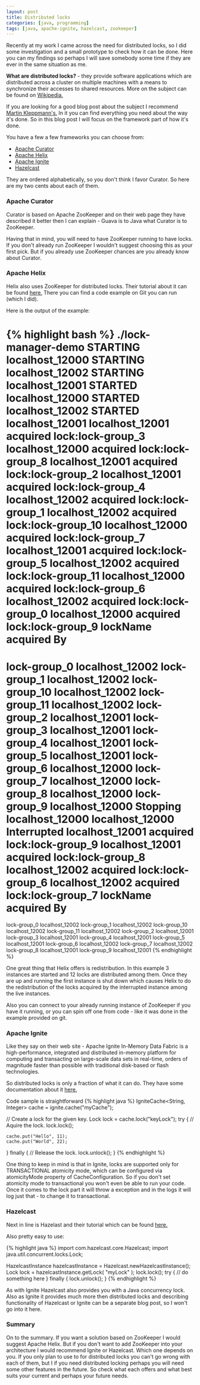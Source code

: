 ```yaml
---
layout: post
title: Distributed locks
categories: [java, programming]
tags: [java, apache-ignite, hazelcast, zookeeper]
---
```


Recently at my work I came across the need for distributed locks, so I did some investigation and a small prototype to check how it can be done. Here you can my findings so perhaps I will save somebody some time if they are ever in the same situation as me. 

__What are distributed locks?__ - they provide software applications which are distributed across a cluster on multiple machines with a means to synchronize their accesses to shared resources. More on the subject can be found on [Wikipedia.](https://en.wikipedia.org/wiki/Distributed_lock_manager)

If you are looking for a good blog post about the subject I recommend [Martin Kleppmann's.](https://martin.kleppmann.com/2016/02/08/how-to-do-distributed-locking.html) In it you can find everything you need about the way it's done. So in this blog post I will focus on the framework part of how it's done.

You have a few a few frameworks you can choose from:
* [Apache Curator](http://curator.apache.org/)
* [Apache Helix](http://helix.apache.org/)
* [Apache Ignite](https://ignite.apache.org/)
* [Hazelcast](https://hazelcast.com/)

They are ordered alphabetically, so you don't think I favor Curator. So here are my two cents about each of them.

### Apache Curator

Curator is based on Apache ZooKeeper and on their web page they have described it better then I can explain - Guava is to Java what Curator is to ZooKeeper. 

Having that in mind, you will need to have ZooKeeper running to have locks. If you don't already run ZooKeeper I wouldn't suggest choosing this as your first pick. But if you already use ZooKeeper chances are you already know about Curator.

### Apache Helix
Helix also uses ZooKeeper for distributed locks. Their tutorial about it can be found [here.](http://helix.apache.org/0.6.2-incubating-docs/recipes/lock_manager.html) There you can find a code example on Git you can run (which I did). 

Here is the output of the example:

{% highlight bash %} 
./lock-manager-demo
STARTING localhost_12000
STARTING localhost_12002
STARTING localhost_12001
STARTED localhost_12000
STARTED localhost_12002
STARTED localhost_12001
localhost_12001 acquired lock:lock-group_3
localhost_12000 acquired lock:lock-group_8
localhost_12001 acquired lock:lock-group_2
localhost_12001 acquired lock:lock-group_4
localhost_12002 acquired lock:lock-group_1
localhost_12002 acquired lock:lock-group_10
localhost_12000 acquired lock:lock-group_7
localhost_12001 acquired lock:lock-group_5
localhost_12002 acquired lock:lock-group_11
localhost_12000 acquired lock:lock-group_6
localhost_12002 acquired lock:lock-group_0
localhost_12000 acquired lock:lock-group_9
lockName    acquired By
======================================
lock-group_0    localhost_12002
lock-group_1    localhost_12002
lock-group_10    localhost_12002
lock-group_11    localhost_12002
lock-group_2    localhost_12001
lock-group_3    localhost_12001
lock-group_4    localhost_12001
lock-group_5    localhost_12001
lock-group_6    localhost_12000
lock-group_7    localhost_12000
lock-group_8    localhost_12000
lock-group_9    localhost_12000
Stopping localhost_12000
localhost_12000 Interrupted
localhost_12001 acquired lock:lock-group_9
localhost_12001 acquired lock:lock-group_8
localhost_12002 acquired lock:lock-group_6
localhost_12002 acquired lock:lock-group_7
lockName    acquired By
======================================
lock-group_0    localhost_12002
lock-group_1    localhost_12002
lock-group_10    localhost_12002
lock-group_11    localhost_12002
lock-group_2    localhost_12001
lock-group_3    localhost_12001
lock-group_4    localhost_12001
lock-group_5    localhost_12001
lock-group_6    localhost_12002
lock-group_7    localhost_12002
lock-group_8    localhost_12001
lock-group_9    localhost_12001
{% endhighlight %}

One great thing that Helix offers is redistribution. In this example 3 instances are started and 12 locks are distributed among them. Once they are up and running the first instance is shut down which causes Helix to do the redistribution of the locks acquired by the interrupted instance among the live instances. 

Also you can connect to your already running instance of ZooKeeper if you have it running, or you can spin off one from code - like it was done in the example provided on git.

### Apache Ignite

Like they say on their web site - Apache Ignite In-Memory Data Fabric is a high-performance, integrated and distributed in-memory platform for computing and transacting on large-scale data sets in real-time, orders of magnitude faster than possible with traditional disk-based or flash technologies. 

So distributed locks is only a fraction of what it can do. They have some documentation about it [here.](http://apacheignite.gridgain.org/docs/distributed-locks)

Code sample is straightforward
{% highlight java %}
IgniteCache<String, Integer> cache = ignite.cache("myCache");

// Create a lock for the given key.
Lock lock = cache.lock("keyLock");
try {
  	// Aquire the lock.
    lock.lock();
  
    cache.put("Hello", 11);
    cache.put("World", 22);
}
finally {
  	// Release the lock.
    lock.unlock();
}
{% endhighlight %}

One thing to keep in mind is that in Ignite, locks are supported only for TRANSACTIONAL atomicity mode, which can be configured via atomicityMode property of CacheConfiguration. So if you don't set atomicity mode to transactional you won't even be able to run your code. Once it comes to the lock part it will throw a exception and in the logs it will log just that - to change it to transactional. 


### Hazelcast

Next in line is Hazelast and their tutorial which can be found [here.](http://docs.hazelcast.org/docs/3.5/manual/html/lock.html)

Also pretty easy to use:

{% highlight java %}
import com.hazelcast.core.Hazelcast;
import java.util.concurrent.locks.Lock;

HazelcastInstance hazelcastInstance = Hazelcast.newHazelcastInstance();
Lock lock = hazelcastInstance.getLock( "myLock" );
lock.lock();
try {
  // do something here
} finally {
  lock.unlock();
}
{% endhighlight %}

As with Ignite Hazelcast also provides you with a Java concurrency lock. Also as Ignite it provides much more then distributed locks and describing functionality of Hazelcast or Ignite can be a separate blog post, so I won't go into it here.

### Summary

On to the summary. If you want a solution based on ZooKeeper I would suggest Apache Helix. But if you don't want to add ZooKeeper into your architecture I would recommend Ignite or Hazelcast. Which one depends on you. If you only plan to use to for distributed locks you can't go wrong with each of them, but I if you need distributed locking perhaps you will need some other features in the future. So check what each offers and what best suits your current and perhaps your future needs. 